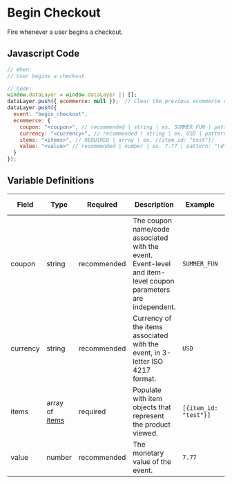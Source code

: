 # Begin Checkout

Fire whenever a user begins a checkout.

## Javascript Code

```js
// When:
// User begins a checkout

// Code:
window.dataLayer = window.dataLayer || [];
dataLayer.push({ ecommerce: null });  // Clear the previous ecommerce object.
dataLayer.push({
  event: "begin_checkout",
  ecommerce: {
    coupon: "<coupon>", // recommended | string | ex. SUMMER_FUN | pattern: ^[A-Za-z0-9_]+$
    currency: "<currency>", // recommended | string | ex. USD | pattern: ^[A-Z]{3}$ | min. 3, max. 3
    items: "<items>", // REQUIRED | array | ex. [{item_id: "test"}]	
    value: "<value>" // recommended | number | ex. 7.77 | pattern: ^\d\.\d\d$	 | min. 0.00
  }
});
```

## Variable Definitions

|Field|Type|Required|Description|Example|Pattern|Min Length|Max Length|Minimum|Maximum|Multiple Of|
| --- | --- | --- | --- | --- | --- | --- | --- | --- | --- | --- |
|coupon|string|recommended|The coupon name/code associated with the event. Event-level and item-level coupon parameters are independent.|`SUMMER_FUN`|`^[A-Za-z0-9_]+$`
|currency|string|recommended|Currency of the items associated with the event, in 3-letter ISO 4217 format.|`USD`|`^[A-Z]{3}$`|3|3|
|items|array of [items](/schemas/item.md)|required|Populate with item objects that represent the product viewed.|`[{item_id: "test"}]`
|value|number|recommended|The monetary value of the event.|`7.77`|`^\d\.\d\d$`|||0.00|